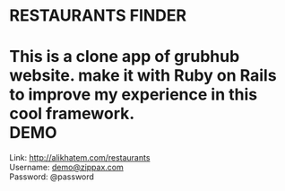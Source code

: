 RESTAURANTS FINDER
===============
This is a clone app of grubhub website. make it with Ruby on Rails to improve my experience in this cool framework.
<br />
DEMO
===============
Link: http://alikhatem.com/restaurants
<br />
Username: demo@zippax.com
<br />
Password: @password
